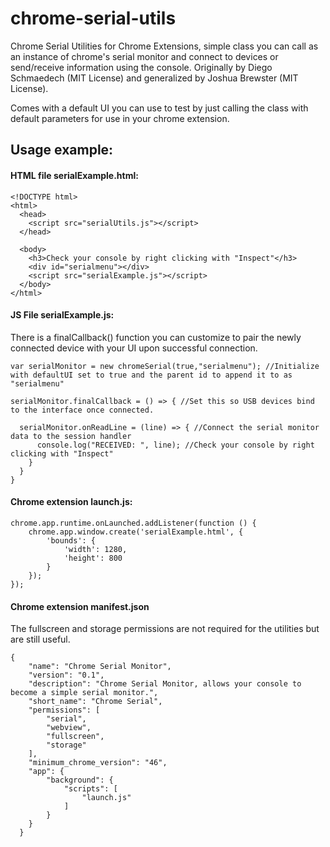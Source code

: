 # chrome-serial-utils

Chrome Serial Utilities for Chrome Extensions, simple class you can call as an instance of chrome's serial monitor and connect to devices or send/receive information using the console. Originally by Diego Schmaedech (MIT License) and generalized by Joshua Brewster (MIT License).

Comes with a default UI you can use to test by just calling the class with default parameters for use in your chrome extension.

## Usage example:

#### HTML file serialExample.html:

```
<!DOCTYPE html>
<html>
  <head>
    <script src="serialUtils.js"></script>
  </head>
  
  <body>
    <h3>Check your console by right clicking with "Inspect"</h3>
    <div id="serialmenu"></div>
    <script src="serialExample.js"></script>
  </body>
</html>
```

#### JS File serialExample.js:

There is a finalCallback() function you can customize to pair the newly connected device with your UI upon successful connection.

```
var serialMonitor = new chromeSerial(true,"serialmenu"); //Initialize with defaultUI set to true and the parent id to append it to as "serialmenu"

serialMonitor.finalCallback = () => { //Set this so USB devices bind to the interface once connected.

  serialMonitor.onReadLine = (line) => { //Connect the serial monitor data to the session handler
      console.log("RECEIVED: ", line); //Check your console by right clicking with "Inspect"
    }
  }
}
```

#### Chrome extension launch.js:

```
chrome.app.runtime.onLaunched.addListener(function () {
    chrome.app.window.create('serialExample.html', {
        'bounds': {
            'width': 1280,
            'height': 800
        }
    }); 
});
```

#### Chrome extension manifest.json

The fullscreen and storage permissions are not required for the utilities but are still useful.

```
{
    "name": "Chrome Serial Monitor",
    "version": "0.1",
    "description": "Chrome Serial Monitor, allows your console to become a simple serial monitor.",
    "short_name": "Chrome Serial",
    "permissions": [
        "serial", 
        "webview", 
        "fullscreen",
        "storage" 
    ],
    "minimum_chrome_version": "46",
    "app": {
        "background": {
            "scripts": [
                "launch.js"
            ]
        }
    } 
  }
```
